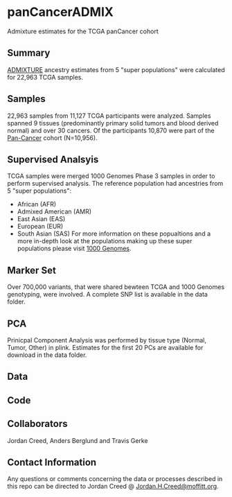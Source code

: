 # panCancerADMIX
Admixture estimates for the TCGA panCancer  cohort  

## Summary

[ADMIXTURE](http://software.genetics.ucla.edu/admixture/) ancestry estimates from 5 "super populations" were calculated for 22,963 TCGA samples. 

## Samples

22,963 samples from 11,127 TCGA participants were analyzed. Samples spanned 9 tissues (predominantly primary solid tumors and blood derived normal) and over 30 cancers. Of the participants 10,870 were part of the [Pan-Cancer](https://www.cell.com/pb-assets/consortium/pancanceratlas/pancani3/index.html) cohort (N=10,956). 

## Supervised Analsyis 

TCGA samples were merged 1000 Genomes Phase 3 samples in order to perform supervised analysis. The reference population had ancestries from 5 "super populations":
- African (AFR)
- Admixed American (AMR)
- East Asian (EAS)
- European (EUR)
- South Asian (SAS)
For more information on these popualtions and a more in-depth look at the populations making up these super populations please visit [1000 Genomes](http://www.internationalgenome.org/category/population/).

## Marker Set 
Over 700,000 variants, that were shared bewteen TCGA and 1000 Genomes genotyping, were involved. A complete SNP list is available in the data folder. 

## PCA

Prinicpal Component Analysis was performed by tissue type (Normal, Tumor, Other) in plink. Estimates for the first 20 PCs are available for download in the data folder. 

## Data 

## Code

## Collaborators

Jordan Creed, Anders Berglund and Travis Gerke

## Contact Information 

Any questions or comments concerning the data or processes described in this repo can be directed to Jordan Creed @ Jordan.H.Creed@moffitt.org. 

